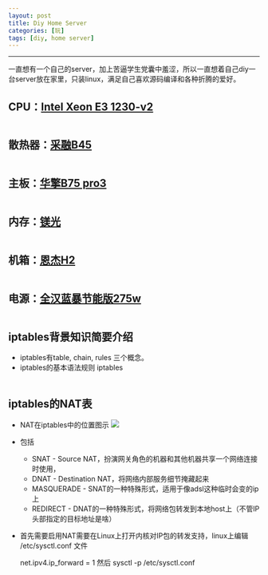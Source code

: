 ```yaml
---
layout: post
title: Diy Home Server
categories: [玩]
tags: [diy, home server]
---
```

---------------------------------------

一直想有一个自己的server，加上苦逼学生党囊中羞涩，所以一直想着自己diy一台server放在家里，只装linux，满足自己喜欢源码编译和各种折腾的爱好。

## CPU：[Intel Xeon E3 1230-v2](http://ark.intel.com/products/65732)
![]()

## 散热器：[采融B45](http://bbs.pceva.com.cn/thread-81790-1-1.html)
![]()

## 主板：[华擎B75 pro3](http://www.pcpop.com/doc/0/801/801822_all.shtml)
![]()

## 内存：[镁光](http://item.51buy.com/item-453739.html)
![]()

## 机箱：[恩杰H2](http://we.pcinlife.com/thread-1661360-1-1.html)
![]()

## 电源：[全汉蓝暴节能版275w](http://item.jd.com/375587.html)
![]()


## iptables背景知识简要介绍

* iptables有table, chain, rules 三个概念。
* iptables的基本语法规则
    iptables  <option> <chain> <matching criteria> <target>


## iptables的NAT表

* NAT在iptables中的位置图示
![](http://ww4.sinaimg.cn/large/a74ecc4cjw1e3ypso4b3tj20dx0760t9.jpg)

* 包括
  * SNAT - Source NAT，扮演网关角色的机器和其他机器共享一个网络连接时使用，
  * DNAT - Destination NAT，将网络内部服务细节掩藏起来
  * MASQUERADE - SNAT的一种特殊形式，适用于像adsl这种临时会变的ip上
  * REDIRECT - DNAT的一种特殊形式，将网络包转发到本地host上（不管IP头部指定的目标地址是啥）

* 首先需要启用NAT需要在Linux上打开内核对IP包的转发支持，linux上编辑 /etc/sysctl.conf 文件

    net.ipv4.ip_forward = 1
然后
    sysctl -p /etc/sysctl.conf
